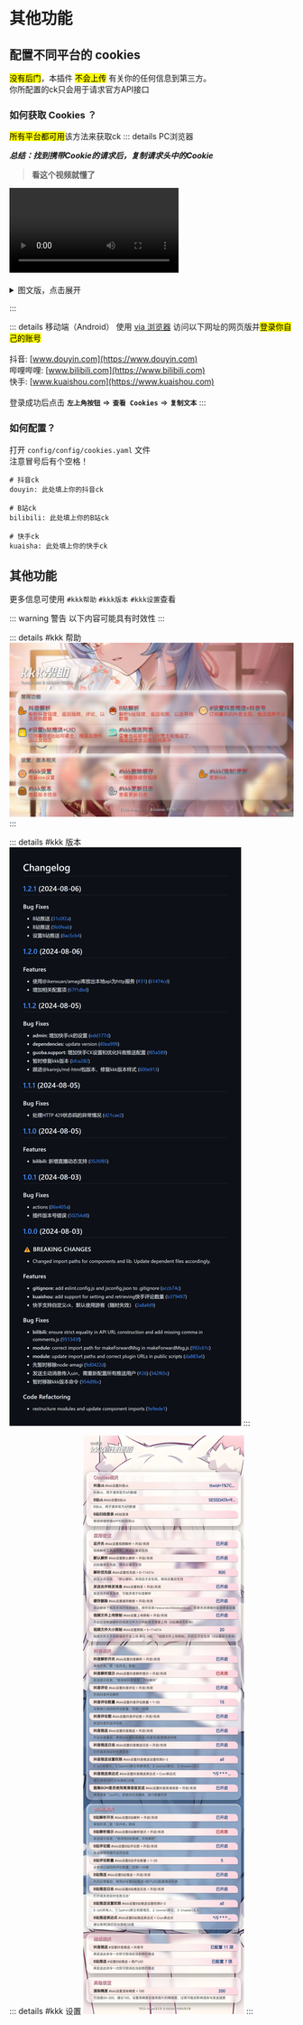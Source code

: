 # 其他功能

## 配置不同平台的 cookies
<mark>没有后门</mark>，本插件 <mark>不会上传</mark> 有关你的任何信息到第三方。<br>
你所配置的ck只会用于请求官方API接口
### 如何获取 Cookies ？
<mark>所有平台都可用</mark>该方法来获取ck
::: details PC浏览器

**_总结：找到携带Cookie的请求后，复制请求头中的Cookie_**
> **看这个视频就懂了**
<div>
  <Video src="/kkkkkk-10086/video.mp4" />
</div>
<br>
<details>
<summary>图文版，点击展开</summary>

找到携带 Cookie 的请求复制请求头中的 Cookie

![img](../../public/intro/pic1.png)

</details>

:::

::: details 移动端（Android）
使用 [via 浏览器](https://res.viayoo.com/v1/via-release-cn.apk) 访问以下网址的网页版并<mark>登录你自己的账号</mark><br><br>抖音: [www.douyin.com](https://www.douyin.com) <br> 哔哩哔哩: [www.bilibili.com](https://www.bilibili.com) <br> 快手: [www.kuaishou.com](https://www.kuaishou.com)<br><br>登录成功后点击 **`左上角按钮`** => **`查看 Cookies`** => **`复制文本`**
:::

### 如何配置？
打开 `config/config/cookies.yaml` 文件<br>
注意冒号后有个空格！
```yaml{2,5,8}
# 抖音ck
douyin: 此处填上你的抖音ck

# B站ck
bilibili: 此处填上你的B站ck 

# 快手ck
kuaisha: 此处填上你的快手ck
```

## 其他功能
更多信息可使用 `#kkk帮助` `#kkk版本` `#kkk设置`查看

::: warning 警告
以下内容可能具有时效性
:::

::: details #kkk 帮助
![](../../public/intro/help.jpg)
:::

::: details #kkk 版本
![](../../public/intro/version.jpg)
:::

::: details #kkk 设置
![](../../public/intro/setting.jpg)
:::

